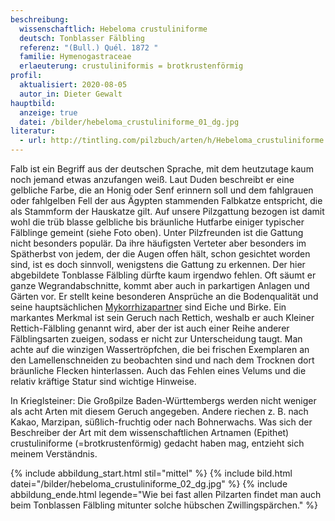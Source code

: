 ```yaml
---
beschreibung:
  wissenschaftlich: Hebeloma crustuliniforme
  deutsch: Tonblasser Fälbling
  referenz: "(Bull.) Quél. 1872 "
  familie: Hymenogastraceae
  erlaeuterung: crustuliniformis = brotkrustenförmig
profil:
  aktualisiert: 2020-08-05
  autor_in: Dieter Gewalt
hauptbild:
  anzeige: true
  datei: /bilder/hebeloma_crustuliniforme_01_dg.jpg
literatur:
  - url: http://tintling.com/pilzbuch/arten/h/Hebeloma_crustuliniforme
---
```

Falb ist ein Begriff aus der deutschen Sprache, mit dem heutzutage kaum noch jemand etwas anzufangen weiß. Laut Duden beschreibt er eine gelbliche Farbe, die an Honig oder Senf erinnern soll und dem fahlgrauen oder fahlgelben Fell der aus Ägypten stammenden Falbkatze entspricht, die als Stammform der Hauskatze gilt. Auf unsere Pilzgattung bezogen ist damit wohl die trüb blasse gelbliche bis bräunliche Hutfarbe einiger typischer Fälblinge gemeint (siehe Foto oben).
Unter Pilzfreunden ist die Gattung nicht besonders populär. Da ihre häufigsten Verteter aber besonders im Spätherbst von jedem, der die Augen offen hält, schon gesichtet worden sind, ist es doch sinnvoll, wenigstens die Gattung zu erkennen. Der hier abgebildete Tonblasse Fälbling dürfte kaum irgendwo fehlen. Oft säumt er ganze Wegrandabschnitte, kommt aber auch in parkartigen Anlagen und Gärten vor. Er stellt keine besonderen Ansprüche an die Bodenqualität und seine hauptsächlichen [Mykorrhizapartner](Mykorrhiza "Glossar") sind Eiche und Birke.
Ein markantes Merkmal ist sein Geruch nach Rettich, weshalb er auch Kleiner Rettich-Fälbling genannt wird, aber der ist auch einer Reihe anderer Fälblingsarten zueigen, sodass er nicht zur Unterscheidung taugt. Man achte auf die winzigen Wassertröpfchen, die bei frischen Exemplaren an den Lamellenschneiden zu beobachten sind und nach dem Trocknen dort bräunliche Flecken hinterlassen. Auch das Fehlen eines Velums und die relativ kräftige Statur sind wichtige Hinweise. 

In Krieglsteiner: Die Großpilze Baden-Württembergs werden nicht weniger als acht Arten mit diesem Geruch angegeben. Andere riechen z. B. nach Kakao, Marzipan, süßlich-fruchtig oder nach Bohnerwachs.
Was sich der Beschreiber der Art mit dem wissenschaftlichen Artnamen (Epithet) crustuliniforme (=brotkrustenförmig) gedacht haben mag, entzieht sich meinem Verständnis.

{% include abbildung_start.html stil="mittel" %}
{% include bild.html datei="/bilder/hebeloma_crustuliniforme_02_dg.jpg" %}
{% include abbildung_ende.html legende="Wie bei fast allen Pilzarten findet man auch beim Tonblassen Fälbling mitunter solche hübschen Zwillingspärchen." %}
